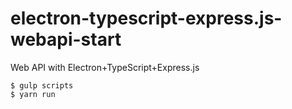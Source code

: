 # electron-typescript-express.js-webapi-start
Web API with Electron+TypeScript+Express.js

```shell
$ gulp scripts
$ yarn run
```
